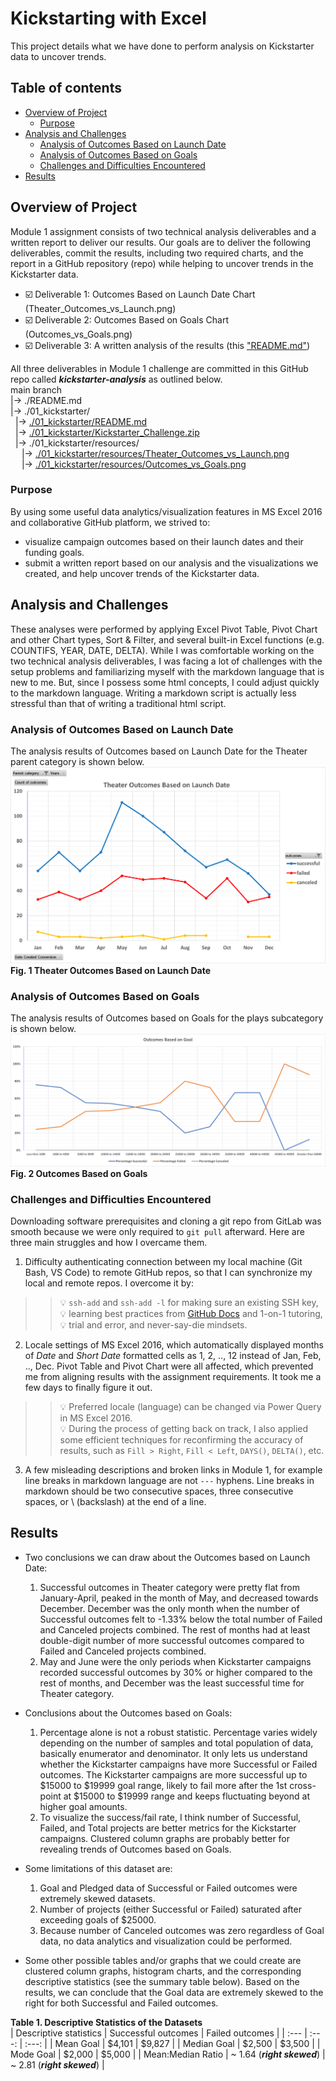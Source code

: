 # Kickstarting with Excel
This project details what we have done to perform analysis on Kickstarter data to uncover trends.

## Table of contents
- [Overview of Project](#overview-of-project)
  - [Purpose](#purpose)
- [Analysis and Challenges](#analysis-and-challenges)
  - [Analysis of Outcomes Based on Launch Date](#analysis-of-outcomes-based-on-launch-date)
  - [Analysis of Outcomes Based on Goals](#analysis-of-outcomes-based-on-goals)
  - [Challenges and Difficulties Encountered](#challenges-and-difficulties-encountered)
- [Results](#results)

## Overview of Project
Module 1 assignment consists of two technical analysis deliverables and a written report to deliver our results. Our goals are to deliver the following deliverables, commit the results, including two required charts, and the report in a GitHub repository (repo) while helping to uncover trends in the Kickstarter data.
- ☑️ Deliverable 1: Outcomes Based on Launch Date Chart (Theater_Outcomes_vs_Launch.png)
- ☑️ Deliverable 2: Outcomes Based on Goals Chart (Outcomes_vs_Goals.png)
- ☑️ Deliverable 3: A written analysis of the results (this ["README.md"](./README.md))

All three deliverables in Module 1 challenge are committed in this GitHub repo called ***kickstarter-analysis*** as outlined below.  
main branch  
|&rarr; ./README.md  
|&rarr; ./01_kickstarter/  
  &nbsp; |&rarr; [./01_kickstarter/README.md](./README.md)  
  &nbsp; |&rarr; [./01_kickstarter/Kickstarter_Challenge.zip](./Kickstarter_Challenge.zip)  
  &nbsp; |&rarr; ./01_kickstarter/resources/  
    &emsp; |&rarr; [./01_kickstarter/resources/Theater_Outcomes_vs_Launch.png](./resources/Theater_Outcomes_vs_Launch.png)  
    &emsp; |&rarr; [./01_kickstarter/resources/Outcomes_vs_Goals.png](./resources/Outcomes_vs_Goals.png)  

### Purpose
By using some useful data analytics/visualization features in MS Excel 2016 and collaborative GitHub platform, we strived to:
- visualize campaign outcomes based on their launch dates and their funding goals.
- submit a written report based on our analysis and the visualizations we created, and help uncover trends of the Kickstarter data.

## Analysis and Challenges
These analyses were performed by applying Excel Pivot Table, Pivot Chart and other Chart types, Sort & Filter, and several built-in Excel functions (e.g. COUNTIFS, YEAR, DATE, DELTA). While I was comfortable working on the two technical analysis deliverables, I was facing a lot of challenges with the setup problems and familiarizing myself with the markdown language that is new to me. But, since I possess some html concepts, I could adjust quickly to the markdown language. Writing a markdown script is actually less stressful than that of writing a traditional html script.

### Analysis of Outcomes Based on Launch Date
The analysis results of Outcomes based on Launch Date for the Theater parent category is shown below.
![Outcomes Based on Launch Date Chart](./resources/Theater_Outcomes_vs_Launch.png)
**Fig. 1 Theater Outcomes Based on Launch Date**

### Analysis of Outcomes Based on Goals
The analysis results of Outcomes based on Goals for the plays subcategory is shown below.
![Outcomes Based on Goals Chart](./resources/Outcomes_vs_Goals.png)
**Fig. 2 Outcomes Based on Goals**

### Challenges and Difficulties Encountered
Downloading software prerequisites and cloning a git repo from GitLab was smooth because we were only required to `git pull` afterward. Here are three main struggles and how I overcame them.
1. Difficulty authenticating connection between my local machine (Git Bash, VS Code) to remote GitHub repos, so that I can synchronize my local and remote repos. I overcome it by:
>>💡 `ssh-add` and `ssh-add -l` for making sure an existing SSH key,\
>>💡 learning best practices from [GitHub Docs](https://docs.github.com/en) and 1-on-1 tutoring,\
>>💡 trial and error, and never-say-die mindsets.
2. Locale settings of MS Excel 2016, which automatically displayed months of _Date_ and _Short Date_ formatted cells as 1, 2, .., 12 instead of Jan, Feb, .., Dec. Pivot Table and Pivot Chart were all affected, which prevented me from aligning results with the assignment requirements. It took me a few days to finally figure it out.
>>💡 Preferred locale (language) can be changed via Power Query in MS Excel 2016.\
>>💡 During the process of getting back on track, I also applied some efficient techniques for reconfirming the accuracy of results, such as `Fill > Right`, `Fill < Left`, `DAYS()`, `DELTA()`, etc.
3. A few misleading descriptions and broken links in Module 1, for example line breaks in markdown language are not `---` hyphens. Line breaks in markdown should be two consecutive spaces, three consecutive spaces, or \\ (backslash) at the end of a line.

## Results
- Two conclusions we can draw about the Outcomes based on Launch Date:
  1. Successful outcomes in Theater category were pretty flat from January-April, peaked in the month of May, and decreased towards December. December was the only month when the number of Successful outcomes felt to -1.33% below the total number of Failed and Canceled projects combined. The rest of months had at least double-digit number of more successful outcomes compared to Failed and Canceled projects combined.
  2. May and June were the only periods when Kickstarter campaigns recorded successful outcomes by 30% or higher compared to the rest of months, and December was the least successful time for Theater category.

- Conclusions about the Outcomes based on Goals:
  1. Percentage alone is not a robust statistic. Percentage varies widely depending on the number of samples and total population of data, basically enumerator and denominator. It only lets us understand whether the Kickstarter campaigns have more Successful or Failed outcomes. The Kickstarter campaigns are more successful up to $15000 to $19999 goal range, likely to fail more after the 1st cross-point at $15000 to $19999 range and keeps fluctuating beyond at higher goal amounts.
  2. To visualize the success/fail rate, I think number of Successful, Failed, and Total projects are better metrics for the Kickstarter campaigns. Clustered column graphs are probably better for revealing trends of Outcomes based on Goals.

- Some limitations of this dataset are:
  1. Goal and Pledged data of Successful or Failed outcomes were extremely skewed datasets.
  2. Number of projects (either Successful or Failed) saturated after exceeding goals of $25000.
  3. Because number of Canceled outcomes was zero regardless of Goal data, no data analytics and visualization could be performed.
  
- Some other possible tables and/or graphs that we could create are clustered column graphs, histogram charts, and the corresponding descriptive statistics (see the summary table below). Based on the results, we can conclude that the Goal data are extremely skewed to the right for both Successful and Failed outcomes.

**Table 1. Descriptive Statistics of the Datasets**  
  | Descriptive statistics | Successful outcomes | Failed outcomes |
  | :---                   | :---:               | :---:           |
  | Mean Goal              | $4,101              | $9,827          |
  | Median Goal            | $2,500              | $3,500          |
  | Mode Goal              | $2,000              | $5,000          |
  | Mean:Median Ratio      | ~ 1.64 (***right skewed***) | ~ 2.81 (***right skewed***) |
